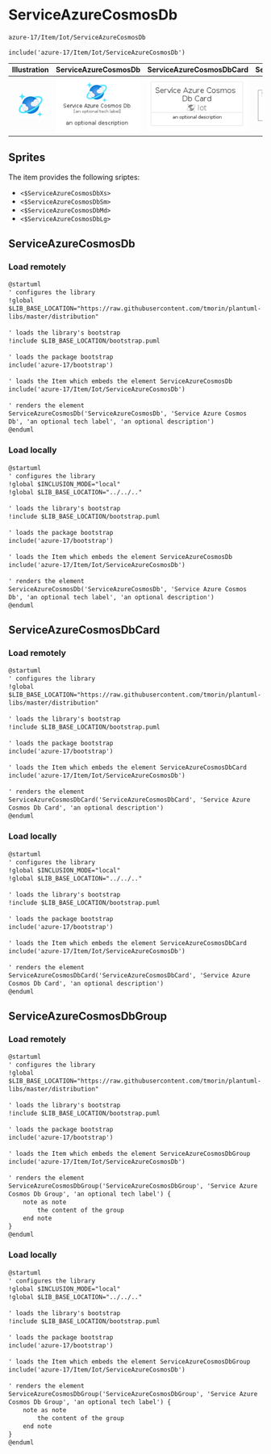 # ServiceAzureCosmosDb


```text
azure-17/Item/Iot/ServiceAzureCosmosDb
```

```text
include('azure-17/Item/Iot/ServiceAzureCosmosDb')
```



| Illustration | ServiceAzureCosmosDb | ServiceAzureCosmosDbCard | ServiceAzureCosmosDbGroup |
| :---: | :---: | :---: | :---: |
| ![illustration for Illustration](../../../azure-17/Item/Iot/ServiceAzureCosmosDb.png) | ![illustration for ServiceAzureCosmosDb](../../../azure-17/Item/Iot/ServiceAzureCosmosDb.Local.png) | ![illustration for ServiceAzureCosmosDbCard](../../../azure-17/Item/Iot/ServiceAzureCosmosDbCard.Local.png) | ![illustration for ServiceAzureCosmosDbGroup](../../../azure-17/Item/Iot/ServiceAzureCosmosDbGroup.Local.png) |



## Sprites
The item provides the following sriptes:

- `<$ServiceAzureCosmosDbXs>`
- `<$ServiceAzureCosmosDbSm>`
- `<$ServiceAzureCosmosDbMd>`
- `<$ServiceAzureCosmosDbLg>`





## ServiceAzureCosmosDb

### Load remotely
```plantuml
@startuml
' configures the library
!global $LIB_BASE_LOCATION="https://raw.githubusercontent.com/tmorin/plantuml-libs/master/distribution"

' loads the library's bootstrap
!include $LIB_BASE_LOCATION/bootstrap.puml

' loads the package bootstrap
include('azure-17/bootstrap')

' loads the Item which embeds the element ServiceAzureCosmosDb
include('azure-17/Item/Iot/ServiceAzureCosmosDb')

' renders the element
ServiceAzureCosmosDb('ServiceAzureCosmosDb', 'Service Azure Cosmos Db', 'an optional tech label', 'an optional description')
@enduml
```

### Load locally
```plantuml
@startuml
' configures the library
!global $INCLUSION_MODE="local"
!global $LIB_BASE_LOCATION="../../.."

' loads the library's bootstrap
!include $LIB_BASE_LOCATION/bootstrap.puml

' loads the package bootstrap
include('azure-17/bootstrap')

' loads the Item which embeds the element ServiceAzureCosmosDb
include('azure-17/Item/Iot/ServiceAzureCosmosDb')

' renders the element
ServiceAzureCosmosDb('ServiceAzureCosmosDb', 'Service Azure Cosmos Db', 'an optional tech label', 'an optional description')
@enduml
```

## ServiceAzureCosmosDbCard

### Load remotely
```plantuml
@startuml
' configures the library
!global $LIB_BASE_LOCATION="https://raw.githubusercontent.com/tmorin/plantuml-libs/master/distribution"

' loads the library's bootstrap
!include $LIB_BASE_LOCATION/bootstrap.puml

' loads the package bootstrap
include('azure-17/bootstrap')

' loads the Item which embeds the element ServiceAzureCosmosDbCard
include('azure-17/Item/Iot/ServiceAzureCosmosDb')

' renders the element
ServiceAzureCosmosDbCard('ServiceAzureCosmosDbCard', 'Service Azure Cosmos Db Card', 'an optional description')
@enduml
```

### Load locally
```plantuml
@startuml
' configures the library
!global $INCLUSION_MODE="local"
!global $LIB_BASE_LOCATION="../../.."

' loads the library's bootstrap
!include $LIB_BASE_LOCATION/bootstrap.puml

' loads the package bootstrap
include('azure-17/bootstrap')

' loads the Item which embeds the element ServiceAzureCosmosDbCard
include('azure-17/Item/Iot/ServiceAzureCosmosDb')

' renders the element
ServiceAzureCosmosDbCard('ServiceAzureCosmosDbCard', 'Service Azure Cosmos Db Card', 'an optional description')
@enduml
```

## ServiceAzureCosmosDbGroup

### Load remotely
```plantuml
@startuml
' configures the library
!global $LIB_BASE_LOCATION="https://raw.githubusercontent.com/tmorin/plantuml-libs/master/distribution"

' loads the library's bootstrap
!include $LIB_BASE_LOCATION/bootstrap.puml

' loads the package bootstrap
include('azure-17/bootstrap')

' loads the Item which embeds the element ServiceAzureCosmosDbGroup
include('azure-17/Item/Iot/ServiceAzureCosmosDb')

' renders the element
ServiceAzureCosmosDbGroup('ServiceAzureCosmosDbGroup', 'Service Azure Cosmos Db Group', 'an optional tech label') {
    note as note
        the content of the group
    end note
}
@enduml
```

### Load locally
```plantuml
@startuml
' configures the library
!global $INCLUSION_MODE="local"
!global $LIB_BASE_LOCATION="../../.."

' loads the library's bootstrap
!include $LIB_BASE_LOCATION/bootstrap.puml

' loads the package bootstrap
include('azure-17/bootstrap')

' loads the Item which embeds the element ServiceAzureCosmosDbGroup
include('azure-17/Item/Iot/ServiceAzureCosmosDb')

' renders the element
ServiceAzureCosmosDbGroup('ServiceAzureCosmosDbGroup', 'Service Azure Cosmos Db Group', 'an optional tech label') {
    note as note
        the content of the group
    end note
}
@enduml
```

